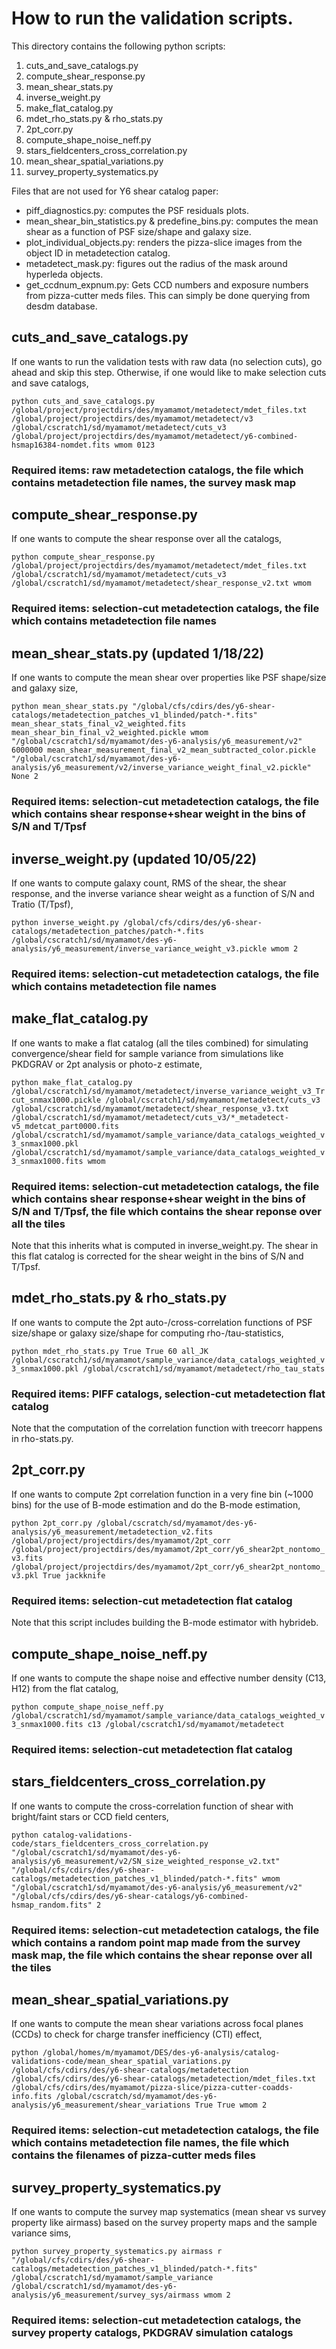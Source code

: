 # How to run the validation scripts.

This directory contains the following python scripts:
1. cuts_and_save_catalogs.py
2. compute_shear_response.py
3. mean_shear_stats.py
4. inverse_weight.py
5. make_flat_catalog.py
6. mdet_rho_stats.py & rho_stats.py
7. 2pt_corr.py
8. compute_shape_noise_neff.py
9. stars_fieldcenters_cross_correlation.py
10. mean_shear_spatial_variations.py
11. survey_property_systematics.py

Files that are not used for Y6 shear catalog paper:
- piff_diagnostics.py: computes the PSF residuals plots.
- mean_shear_bin_statistics.py & predefine_bins.py: computes the mean shear as a function of PSF size/shape and galaxy size. 
- plot_individual_objects.py: renders the pizza-slice images from the object ID in metadetection catalog. 
- metadetect_mask.py: figures out the radius of the mask around hyperleda objects. 
- get_ccdnum_expnum.py: Gets CCD numbers and exposure numbers from pizza-cutter meds files. This can simply be done querying from desdm database. 


## cuts_and_save_catalogs.py
If one wants to run the validation tests with raw data (no selection cuts), go ahead and skip this step. 
Otherwise, if one would like to make selection cuts and save catalogs, 

```python cuts_and_save_catalogs.py /global/project/projectdirs/des/myamamot/metadetect/mdet_files.txt /global/project/projectdirs/des/myamamot/metadetect/v3 /global/cscratch1/sd/myamamot/metadetect/cuts_v3 /global/project/projectdirs/des/myamamot/metadetect/y6-combined-hsmap16384-nomdet.fits wmom 0123```

### Required items: raw metadetection catalogs, the file which contains metadetection file names, the survey mask map


## compute_shear_response.py
If one wants to compute the shear response over all the catalogs, 

```python compute_shear_response.py /global/project/projectdirs/des/myamamot/metadetect/mdet_files.txt /global/cscratch1/sd/myamamot/metadetect/cuts_v3 /global/cscratch1/sd/myamamot/metadetect/shear_response_v2.txt wmom```

### Required items: selection-cut metadetection catalogs, the file which contains metadetection file names


## mean_shear_stats.py (updated 1/18/22)
If one wants to compute the mean shear over properties like PSF shape/size and galaxy size, 

```python mean_shear_stats.py "/global/cfs/cdirs/des/y6-shear-catalogs/metadetection_patches_v1_blinded/patch-*.fits" mean_shear_stats_final_v2_weighted.fits mean_shear_bin_final_v2_weighted.pickle wmom "/global/cscratch1/sd/myamamot/des-y6-analysis/y6_measurement/v2" 6000000 mean_shear_measurement_final_v2_mean_subtracted_color.pickle "/global/cscratch1/sd/myamamot/des-y6-analysis/y6_measurement/v2/inverse_variance_weight_final_v2.pickle" None 2```

### Required items: selection-cut metadetection catalogs, the file which contains shear response+shear weight in the bins of S/N and T/Tpsf


## inverse_weight.py (updated 10/05/22)
If one wants to compute galaxy count, RMS of the shear, the shear response, and the inverse variance shear weight as a function of S/N and Tratio (T/Tpsf), 

```python inverse_weight.py /global/cfs/cdirs/des/y6-shear-catalogs/metadetection_patches/patch-*.fits /global/cscratch1/sd/myamamot/des-y6-analysis/y6_measurement/inverse_variance_weight_v3.pickle wmom 2```

### Required items: selection-cut metadetection catalogs, the file which contains metadetection file names


## make_flat_catalog.py
If one wants to make a flat catalog (all the tiles combined) for simulating convergence/shear field for sample variance from simulations like PKDGRAV or 2pt analysis or photo-z estimate, 

```python make_flat_catalog.py /global/cscratch1/sd/myamamot/metadetect/inverse_variance_weight_v3_Trcut_snmax1000.pickle /global/cscratch1/sd/myamamot/metadetect/cuts_v3 /global/cscratch1/sd/myamamot/metadetect/shear_response_v3.txt /global/cscratch1/sd/myamamot/metadetect/cuts_v3/*_metadetect-v5_mdetcat_part0000.fits /global/cscratch1/sd/myamamot/sample_variance/data_catalogs_weighted_v3_snmax1000.pkl /global/cscratch1/sd/myamamot/sample_variance/data_catalogs_weighted_v3_snmax1000.fits wmom```

### Required items: selection-cut metadetection catalogs, the file which contains shear response+shear weight in the bins of S/N and T/Tpsf, the file which contains the shear reponse over all the tiles
Note that this inherits what is computed in inverse_weight.py. The shear in this flat catalog is corrected for the shear weight in the bins of S/N and T/Tpsf. 


## mdet_rho_stats.py & rho_stats.py
If one wants to compute the 2pt auto-/cross-correlation functions of PSF size/shape or galaxy size/shape for computing rho-/tau-statistics, 

```python mdet_rho_stats.py True True 60 all_JK /global/cscratch1/sd/myamamot/sample_variance/data_catalogs_weighted_v3_snmax1000.pkl /global/cscratch1/sd/myamamot/metadetect/rho_tau_stats```

### Required items: PIFF catalogs, selection-cut metadetection flat catalog
Note that the computation of the correlation function with treecorr happens in rho-stats.py. 

## 2pt_corr.py
If one wants to compute 2pt correlation function in a very fine bin (~1000 bins) for the use of B-mode estimation and do the B-mode estimation, 

```python 2pt_corr.py /global/cscratch/sd/myamamot/des-y6-analysis/y6_measurement/metadetection_v2.fits /global/project/projectdirs/des/myamamot/2pt_corr /global/project/projectdirs/des/myamamot/2pt_corr/y6_shear2pt_nontomo_v3.fits /global/project/projectdirs/des/myamamot/2pt_corr/y6_shear2pt_nontomo_v3.pkl True jackknife```

### Required items:  selection-cut metadetection flat catalog
Note that this script includes building the B-mode estimator with hybrideb. 


## compute_shape_noise_neff.py
If one wants to compute the shape noise and effective number density (C13, H12) from the flat catalog, 

```python compute_shape_noise_neff.py /global/cscratch1/sd/myamamot/sample_variance/data_catalogs_weighted_v3_snmax1000.fits c13 /global/cscratch1/sd/myamamot/metadetect```

### Required items:  selection-cut metadetection flat catalog


## stars_fieldcenters_cross_correlation.py
If one wants to compute the cross-correlation function of shear with bright/faint stars or CCD field centers, 

```python catalog-validations-code/stars_fieldcenters_cross_correlation.py "/global/cscratch1/sd/myamamot/des-y6-analysis/y6_measurement/v2/SN_size_weighted_response_v2.txt" "/global/cfs/cdirs/des/y6-shear-catalogs/metadetection_patches_v1_blinded/patch-*.fits" wmom "/global/cscratch1/sd/myamamot/des-y6-analysis/y6_measurement/v2" "/global/cfs/cdirs/des/y6-shear-catalogs/y6-combined-hsmap_random.fits" 2```

### Required items:  selection-cut metadetection catalogs, the file which contains a random point map made from the survey mask map, the file which contains the shear reponse over all the tiles


## mean_shear_spatial_variations.py
If one wants to compute the mean shear variations across focal planes (CCDs) to check for charge transfer inefficiency (CTI) effect, 

```python /global/homes/m/myamamot/DES/des-y6-analysis/catalog-validations-code/mean_shear_spatial_variations.py /global/cfs/cdirs/des/y6-shear-catalogs/metadetection /global/cfs/cdirs/des/y6-shear-catalogs/metadetection/mdet_files.txt /global/cfs/cdirs/des/myamamot/pizza-slice/pizza-cutter-coadds-info.fits /global/cscratch/sd/myamamot/des-y6-analysis/y6_measurement/shear_variations True True wmom 2```

### Required items:  selection-cut metadetection catalogs, the file which contains metadetection file names, the file which contains the filenames of pizza-cutter meds files


## survey_property_systematics.py
If one wants to compute the survey map systematics (mean shear vs survey property like airmass) based on the survey property maps and the sample variance sims, 

```python survey_property_systematics.py airmass r "/global/cfs/cdirs/des/y6-shear-catalogs/metadetection_patches_v1_blinded/patch-*.fits" /global/cscratch1/sd/myamamot/sample_variance /global/cscratch1/sd/myamamot/des-y6-analysis/y6_measurement/survey_sys/airmass wmom 2```

### Required items:  selection-cut metadetection catalogs, the survey property catalogs, PKDGRAV simulation catalogs